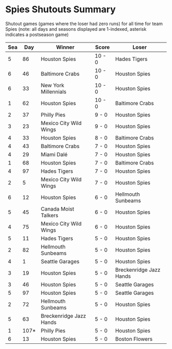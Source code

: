 # Spies Shutouts Summary



Shutout games (games where the loser had zero runs) for all time for team Spies (note: all days and seasons displayed are 1-indexed, asterisk indicates a postseason game)


| Sea | Day | Winner | Score | Loser | 
| ------ |------ |------ |------ |------ |
| 5 | 86 | Houston Spies | 10 - 0 | Hades Tigers | 
| 6 | 46 | Baltimore Crabs | 10 - 0 | Houston Spies | 
| 6 | 33 | New York Millennials | 10 - 0 | Houston Spies | 
| 1 | 62 | Houston Spies | 10 - 0 | Baltimore Crabs | 
| 2 | 37 | Philly Pies | 9 - 0 | Houston Spies | 
| 3 | 23 | Mexico City Wild Wings | 9 - 0 | Houston Spies | 
| 4 | 33 | Houston Spies | 8 - 0 | Baltimore Crabs | 
| 4 | 43 | Baltimore Crabs | 7 - 0 | Houston Spies | 
| 4 | 29 | Miami Dalé | 7 - 0 | Houston Spies | 
| 1 | 68 | Houston Spies | 7 - 0 | Baltimore Crabs | 
| 4 | 97 | Hades Tigers | 7 - 0 | Houston Spies | 
| 2 | 5 | Mexico City Wild Wings | 7 - 0 | Houston Spies | 
| 6 | 12 | Houston Spies | 6 - 0 | Hellmouth Sunbeams | 
| 5 | 45 | Canada Moist Talkers | 6 - 0 | Houston Spies | 
| 4 | 75 | Mexico City Wild Wings | 6 - 0 | Houston Spies | 
| 5 | 11 | Hades Tigers | 5 - 0 | Houston Spies | 
| 2 | 82 | Hellmouth Sunbeams | 5 - 0 | Houston Spies | 
| 4 | 1 | Seattle Garages | 5 - 0 | Houston Spies | 
| 3 | 19 | Houston Spies | 5 - 0 | Breckenridge Jazz Hands | 
| 3 | 46 | Houston Spies | 5 - 0 | Seattle Garages | 
| 5 | 97 | Houston Spies | 5 - 0 | Seattle Garages | 
| 2 | 72 | Hellmouth Sunbeams | 5 - 0 | Houston Spies | 
| 5 | 63 | Breckenridge Jazz Hands | 5 - 0 | Houston Spies | 
| 1 | 107* | Philly Pies | 5 - 0 | Houston Spies | 
| 6 | 13 | Houston Spies | 5 - 0 | Boston Flowers | 


